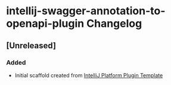 <!-- Keep a Changelog guide -> https://keepachangelog.com -->

# intellij-swagger-annotation-to-openapi-plugin Changelog

## [Unreleased]
### Added
- Initial scaffold created from [IntelliJ Platform Plugin Template](https://github.com/JetBrains/intellij-platform-plugin-template)
